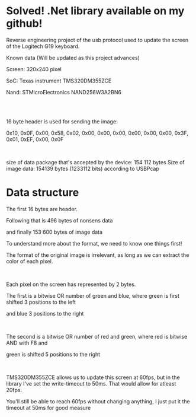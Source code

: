 
# Solved! .Net library available on my github!



Reverse engineering project of the usb protocol used to update the screen of the Logitech G19 keyboard.

Known data (Will be updated as this project advances)


Screen: 320x240 pixel

SoC: Texas instrument TMS320DM355ZCE

Nand: STMicroElectronics NAND256W3A2BN6

</br>

</br>

16 byte header is used for sending the image:

0x10, 0x0F, 0x00, 0x58, 0x02, 0x00, 0x00, 0x00, 0x00, 0x00, 0x00, 0x3F, 0x01, 0xEF, 0x00, 0x0F
  
</br>


size of data package that's accepted by the device: 154 112 bytes
Size of image data: 154139 bytes (1233112 bits) according to USBPcap
   


# Data structure



The first 16 bytes are header.

Following that is 496 bytes of nonsens data

and finally 153 600 bytes of image data
</br>



To understand more about the format, we need to know one things first!

The format of the original image is irrelevant, as long as we can extract the color of each pixel.
   
</br>


Each pixel on the screen has represented by 2 bytes.

The first is a bitwise OR number of green and blue, where green is first shifted 3 positions to the left

and blue 3 positions to the right

</br>
   


The second is a bitwise OR number of red and green, where red is bitwise AND with F8 and 

green is shifted 5 positions to the right

</br>


TMS320DM355ZCE allows us to update this screen at 60fps, but in the library I've set the write-timeout to 50ms. That would allow for atleast 20fps.

You'll still be able to reach 60fps without changing anything, I just put it the timeout at 50ms for good measure




